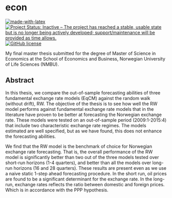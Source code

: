 # econ

[![made-with-latex](https://img.shields.io/badge/Made%20with-LaTeX-1f425f.svg)](https://www.latex-project.org/)
[![Project Status: Inactive – The project has reached a stable, usable state but is no longer being actively developed; support/maintenance will be provided as time allows.](https://www.repostatus.org/badges/latest/inactive.svg)](https://www.repostatus.org/#inactive)
[![GitHub license](https://img.shields.io/github/license/Naereen/StrapDown.js.svg)](https://github.com/Naereen/StrapDown.js/blob/master/LICENSE)

My final master thesis submitted for the degree of Master of Science in Economics at the School of Economics and Business, Norwegian University of Life Sciences (NMBU).
## Abstract
In this thesis, we compare the out-of-sample forecasting abilities of three fundamental exchange rate models (EqCM) against the random walk (without drift), RW. The objective of the thesis is to see how well the RW model performs against fundamental exchange rate models that in the literature have proven to be better at forecasting the Norwegian exchange rate. These models were tested on an out-of-sample period (2009:1-2015:4) that include two characteristic exchange rate regimes. The models estimated are well specified, but as we have found, this does not enhance the forecasting abilities.

We find that the RW model is the benchmark of choice for Norwegian exchange rate forecasting. That is, the overall performance of the RW model is significantly better than two out of the three models tested over short-run horizons (1-4 quarters), and better than all the models over long-run horizons (16 and 28 quarters). These results are present even as we use a naive static 1-step ahead forecasting procedure. In the short run, oil prices are found to be a significant determinant for the exchange rate. In the long-run, exchange rates reflects the ratio between domestic and foreign prices. Which is in accordance with the PPP hypothesis.
